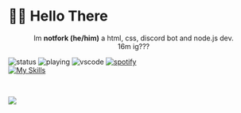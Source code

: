 # 👋🏻 Hello There
<p align="center">
Im <b>notfork (he/him)</b> a html, css, discord bot and node.js dev.
<br>
16m ig???
</p>

![status](https://api.statusbadges.me/badge/status/766770928297181245?style=for-the-badge)
![playing](https://api.statusbadges.me/badge/playing/766770928297181245?style=for-the-badge)
![vscode](https://api.statusbadges.me/badge/vscode/766770928297181245?style=for-the-badge)
[![spotify](https://api.statusbadges.me/badge/spotify/766770928297181245?style=for-the-badge)](https://api.statusbadges.me/openspotify/766770928297181245)
<br>
[![My Skills](https://skillicons.dev/icons?i=html,css,bots,nodejs,md)](https://skillicons.dev)

<br>

<p>
<a href="https://github-readme-stats.vercel.app/api?username=notforkdev)](https://github.com/anuraghazra/github-readme-stats">
  <img src="https://github-readme-stats.vercel.app/api?username=notforkdev" />
</a>
</p>
